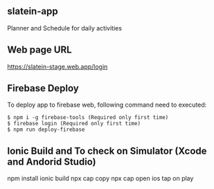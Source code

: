 ## slatein-app
Planner and Schedule for daily activities

## Web page URL
https://slatein-stage.web.app/login

## Firebase Deploy
To deploy app to firebase web, following command need to executed:
```
$ npm i -g firebase-tools (Required only first time)
$ firebase login (Required only first time)
$ npm run deploy-firebase
```

## Ionic Build and To check on Simulator (Xcode and Andorid Studio)

npm install
ionic build
npx cap copy
npx cap open ios
tap on play